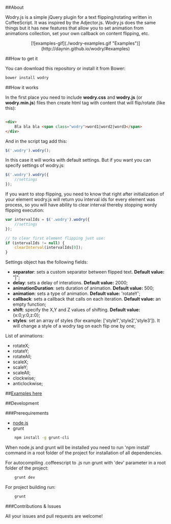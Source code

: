 ##About

Wodry.js is a simple jQuery plugin for a text flipping/rotating written in CoffeeScript. It was inspired by the Adjector.js. Wodry.js does the same things but it has new features that allow you to set animation from animations collection, set your own callback on content flipping, etc.

<center>[![examples-gif](./wodry-examples.gif "Examples")](http://daynin.github.io/wodry/#examples)</center>

##How to get it

You can download this repository or install it from Bower:

```bash
bower install wodry
```

##How it works

In the first place you need to include **wodry.css** and **wodry.js** (or **wodry.min.js**) files then create html tag with content that will flip/rotate (like this):

```html

<div>
    Bla bla bla <span class="wodry">word1|word2|word3</span>
</div>

```

And in the script tag add this:

```javascript
$('.wodry').wodry();
```

In this case it will works with default settings. But if you want you can specify settings of wodry.js:

```javascript
$('.wodry').wodry({
    //settings
});
```

If you want to stop flipping, you need to know that right after initialization of your element wodry.js will return you interval ids for every element was process, so you will have ability to clear interval thereby stopping wordy flipping execution:

```javascript
var intervalIds = $('.wodry').wodry({
    //settings
});

// to clear first element flipping just use:
if (intervalIds != null) {
    clearInterval(intervalIds[0]);
}
```

Settings object has the following fields:

- **separator**: sets a custom separator between flipped text. **Default value:** "|";
- **delay**: sets a delay of interations. **Default value:** 2000;
- **animationDuration**: sets duration of animation. **Default value:** 500;
- **animation**: sets a type of animation. **Default value:** 'rotateY';
- **callback**: sets a callback that calls on each iteration. **Default value:** an empty function;
- **shift**: specify the X,Y and Z values of shifting. **Default value:** {x:0,y:0,z:0};
- **styles**: set an array of styles (for example: ['style1','style2','style3']). It will change a style of a wodry tag on each flip one by one;

List of animations:

- rotateX;
- rotateY;
- rotateAll;
- scaleX;
- scaleY;
- scaleAll;
- clockwise;
- anticlockwise;

##[Examples here](http://daynin.github.io/wodry/#examples)

##Development

###Prerequirements

- [node.js](http://nodejs.org/)
- grunt
    
```bash
    npm install -g grunt-cli
```

When node.js and grunt will be installed you need to run 'npm install' command in a root folder of the project for installation of all dependencies.

For autocompiling .coffeescript to .js run grunt with 'dev' parameter in a root folder of the project:
```bash
    grunt dev
```
For project building run:
```bash
    grunt
```
###Contributions & Issues

All your issues and pull requests are welcome!


